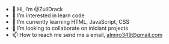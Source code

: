 - 👋 Hi, I’m @ZullDrack
- 👀 I’m interested in learn code
- 🌱 I’m currently learning HTML, JavaScript, CSS
- 💞️ I’m looking to collaborate on iniciant projects
- 📫 How to reach me send me a email, almiro349@gmail.com

<!---
ZullDrack/ZullDrack is a ✨ special ✨ repository because its `README.md` (this file) appears on your GitHub profile.
You can click the Preview link to take a look at your changes.
--->
